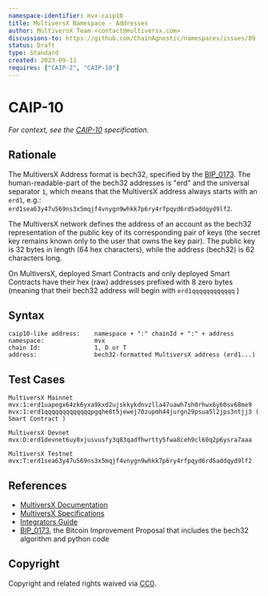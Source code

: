 ```yaml
---
namespace-identifier: mvx-caip10
title: MultiversX Namespace - Addresses
author: MultiversX Team <contact@multiversx.com>
discussions-to: https://github.com/ChainAgnostic/namespaces/issues/89
status: Draft
type: Standard
created: 2023-09-11
requires: ["CAIP-2", "CAIP-10"]
---
```


# CAIP-10

_For context, see the [CAIP-10][] specification._

## Rationale

The MultiversX Address format is bech32, specified by the [BIP_0173][].
The human-readable-part of the bech32 addresses is "erd" and the universal separator `1`, which means that the MultiversX address always starts with an `erd1`,  e.g.: 
`erd1sea63y47u569ns3x5mqjf4vnygn9whkk7p6ry4rfpqyd6rd5addqyd9lf2`.

The MultiversX network defines the address of an account as the bech32 representation of the public key of its corresponding pair of keys (the secret key remains known only to the user that owns the key pair). The public key is 32 bytes in length (64 hex characters), while the address (bech32) is 62 characters long.

On MultiversX, deployed Smart Contracts and only deployed Smart Contracts have their hex (raw) addresses prefixed with 8 zero bytes (meaning that their bech32 address will begin with `erd1qqqqqqqqqqqq` )

## Syntax

```
caip10-like address:    namespace + ":" chainId + ":" + address
namespace:              mvx
chain Id:               1, D or T
address:                bech32-formatted MultiversX address (erd1...)
```

## Test Cases

```
MultiversX Mainnet
mvx:1:erd1uapegx64zk6yxa9kxd2ujskkykdnvzlla47uawh7sh0rhwx6y60sv68me9
mvx:1:erd1qqqqqqqqqqqqqpgqhe8t5jewej70zupmh44jurgn29psua5l2jps3ntjj3 ( Smart Contract )

MultiversX Devnet
mvx:D:erd1devnet6uy8xjusvusfy3q83qadfhwrtty5fwa8ceh9cl60q2p6ysra7aaa

MultiversX Testnet
mvx:T:erd1sea63y47u569ns3x5mqjf4vnygn9whkk7p6ry4rfpqyd6rd5addqyd9lf2
```

## References

- [MultiversX Documentation][MultiversX Docs]
- [MultiversX Specifications][]
- [Integrators Guide][] 
- [BIP_0173][], the Bitcoin Improvement Proposal that includes the bech32 algorithm and python code

[MultiversX Docs]: https://docs.multiversx.com/
[MultiversX Specifications]: https://github.com/multiversx/mx-specs
[Integrators Guide]: https://docs.multiversx.com/integrators/overview
[BIP_0173]: https://en.bitcoin.it/wiki/BIP_0173
[CAIP-2]: https://github.com/ChainAgnostic/CAIPs/blob/master/CAIPs/caip-2.md
[CAIP-10]: https://github.com/ChainAgnostic/CAIPs/blob/master/CAIPs/caip-10.md

## Copyright

Copyright and related rights waived via [CC0](https://creativecommons.org/publicdomain/zero/1.0/).
